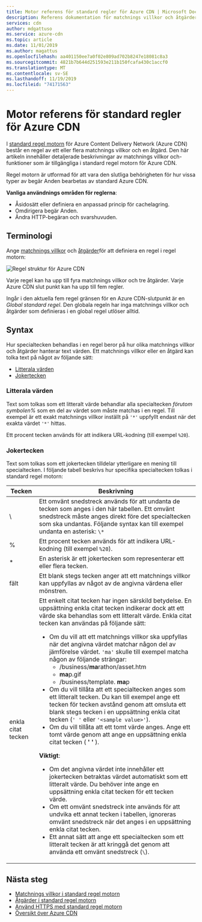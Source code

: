 ```yaml
---
title: Motor referens för standard regler för Azure CDN | Microsoft Docs
description: Referens dokumentation för matchnings villkor och åtgärder i standard regel motorn för Azure Content Delivery Network (Azure CDN).
services: cdn
author: mdgattuso
ms.service: azure-cdn
ms.topic: article
ms.date: 11/01/2019
ms.author: magattus
ms.openlocfilehash: aa401150ee7a0f02e809ad702b8247e18081c8a3
ms.sourcegitcommit: 4821b7b644d251593e211b150fcafa430c1accf0
ms.translationtype: MT
ms.contentlocale: sv-SE
ms.lasthandoff: 11/19/2019
ms.locfileid: "74171563"
---
```

# <a name="standard-rules-engine-reference-for-azure-cdn"></a>Motor referens för standard regler för Azure CDN

I [standard regel motorn](cdn-standard-rules-engine.md) för Azure Content Delivery Network (Azure CDN) består en regel av ett eller flera matchnings villkor och en åtgärd. Den här artikeln innehåller detaljerade beskrivningar av matchnings villkor och-funktioner som är tillgängliga i standard regel motorn för Azure CDN.

Regel motorn är utformad för att vara den slutliga behörigheten för hur vissa typer av begär Anden bearbetas av standard Azure CDN.

**Vanliga användnings områden för reglerna**:

- Åsidosätt eller definiera en anpassad princip för cachelagring.
- Omdirigera begär Anden.
- Ändra HTTP-begäran och svarshuvuden.

## <a name="terminology"></a>Terminologi

Ange [matchnings villkor](cdn-standard-rules-engine-match-conditions.md) och [åtgärder](cdn-standard-rules-engine-actions.md)för att definiera en regel i regel motorn:

 ![Regel struktur för Azure CDN](./media/cdn-standard-rules-engine-reference/cdn-rules-structure.png)

Varje regel kan ha upp till fyra matchnings villkor och tre åtgärder. Varje Azure CDN slut punkt kan ha upp till fem regler. 

Ingår i den aktuella fem regel gränsen för en Azure CDN-slutpunkt är en *Global standard regel*. Den globala regeln har inga matchnings villkor och åtgärder som definieras i en global regel utlöser alltid.

## <a name="syntax"></a>Syntax

Hur specialtecken behandlas i en regel beror på hur olika matchnings villkor och åtgärder hanterar text värden. Ett matchnings villkor eller en åtgärd kan tolka text på något av följande sätt:

- [Litterala värden](#literal-values)
- [Jokertecken](#wildcard-values)


### <a name="literal-values"></a>Litterala värden

Text som tolkas som ett litteralt värde behandlar alla specialtecken *förutom symbolen%* som en del av värdet som måste matchas i en regel. Till exempel är ett exakt matchnings villkor inställt på `'*'` uppfyllt endast när det exakta värdet `'*'` hittas.

Ett procent tecken används för att indikera URL-kodning (till exempel `%20`).

### <a name="wildcard-values"></a>Jokertecken

Text som tolkas som ett jokertecken tilldelar ytterligare en mening till specialtecken. I följande tabell beskrivs hur specifika specialtecken tolkas i standard regel motorn:

Tecken | Beskrivning
----------|------------
\ | Ett omvänt snedstreck används för att undanta de tecken som anges i den här tabellen. Ett omvänt snedstreck måste anges direkt före det specialtecken som ska undantas. Följande syntax kan till exempel undanta en asterisk: `\*`
% | Ett procent tecken används för att indikera URL-kodning (till exempel `%20`).
\* | En asterisk är ett jokertecken som representerar ett eller flera tecken.
fält | Ett blank stegs tecken anger att ett matchnings villkor kan uppfyllas av något av de angivna värdena eller mönstren.
enkla citat tecken | Ett enkelt citat tecken har ingen särskild betydelse. En uppsättning enkla citat tecken indikerar dock att ett värde ska behandlas som ett litteralt värde. Enkla citat tecken kan användas på följande sätt:<ul><li>Om du vill att ett matchnings villkor ska uppfyllas när det angivna värdet matchar någon del av jämförelse värdet.  `'ma'` skulle till exempel matcha någon av följande strängar: <ul><li>/business/**ma**rathon/asset.htm</li><li>**ma**p.gif</li><li>/business/template. **ma**p</li></ul><li>Om du vill tillåta att ett specialtecken anges som ett litteralt tecken. Du kan till exempel ange ett tecken för tecken avstånd genom att omsluta ett blank stegs tecken i en uppsättning enkla citat tecken (`' '` eller `'<sample value>'`).</li><li>Om du vill tillåta att ett tomt värde anges. Ange ett tomt värde genom att ange en uppsättning enkla citat tecken ( **' '** ).</li></ul>**Viktigt**:<br /><ul><li>Om det angivna värdet inte innehåller ett jokertecken betraktas värdet automatiskt som ett litteralt värde. Du behöver inte ange en uppsättning enkla citat tecken för ett tecken värde.</li><li>Om ett omvänt snedstreck inte används för att undvika ett annat tecken i tabellen, ignoreras omvänt snedstreck när det anges i en uppsättning enkla citat tecken.</li><li>Ett annat sätt att ange ett specialtecken som ett litteralt tecken är att kringgå det genom att använda ett omvänt snedstreck (`\`).</li></ul>

## <a name="next-steps"></a>Nästa steg

- [Matchnings villkor i standard regel motorn](cdn-standard-rules-engine-match-conditions.md)
- [Åtgärder i standard regel motorn](cdn-standard-rules-engine-actions.md)
- [Använd HTTPS med standard regel motorn](cdn-standard-rules-engine.md)
- [Översikt över Azure CDN](cdn-overview.md)
